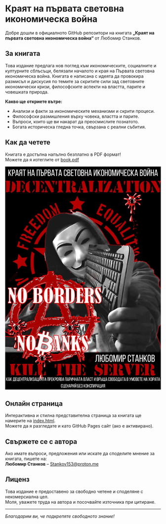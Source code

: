 # Краят на първата световна икономическа война

Добре дошли в официалното GitHub репозитори на книгата **„Краят на първата световна икономическа война“** от Любомир Станков.

## За книгата

Това издание предлага нов поглед към икономическите, социалните и културните сблъсъци, белязали началото и края на Първата световна икономическа война. Книгата е написана с идеята да провокира размисъл и дискусия по темите за скритите сили зад световните икономически кризи, философските аспекти на властта, парите и човешката природа.

**Какво ще откриете вътре:**
- Анализи и факти за икономическите механизми и скрити процеси.
- Философски размишления върху човека, властта и парите.
- Въпроси, които ще ви накарат да преосмислите познатото.
- Богата историческа гледна точка, свързана с реални събития.

## Как да четете

Книгата е достъпна напълно безплатно в PDF формат!  
Можете да я изтеглите от [book.pdf](./book.pdf)

![Корицата на книгата](cover.jpg)

## Онлайн страница

Интерактивна и стилна представителна страница за книгата ще намерите на [index.html](./index.html).  
Можете да я разгледате и като GitHub Pages сайт (ако е активирано).

## Свържете се с автора

Ако имате въпроси, предложения или искате да споделите мнение за книгата, пишете на:  
**Любомир Станков** – [Stankov153@proton.me](mailto:Stankov153@proton.me)

## Лиценз

Това издание е предоставено за свободно четене и споделяне с некомерсиална цел.  
Моля, уважете труда на автора и посочвайте източника при цитиране.

---

_Благодарим ви, че подкрепяте свободното знание!_